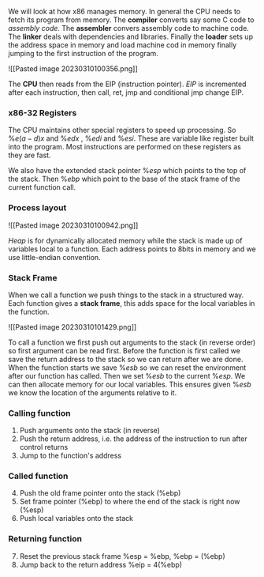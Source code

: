 We will look at how x86 manages memory. In general the CPU needs to fetch its program from memory. The **compiler** converts say some C code to *assembly code*. The **assembler** convers assembly code to machine code. The **linker** deals with dependencies and libraries. Finally the **loader** sets up the address space in memory and load machine cod in memory finally jumping to the first instruction of the program.

![[Pasted image 20230310100356.png]]

The **CPU** then reads from the EIP (instruction pointer). *EIP* is incremented after each instruction, then call, ret, jmp and conditional jmp change EIP.

### x86-32 Registers
The CPU maintains other special registers to speed up processing. So $\%e(a-d)x$ and $\%edx$ , $\%edi$ and $\%esi$. These are variable like register built into the program. Most instructions are performed on these registers as they are fast.

We also have the extended stack pointer $\%esp$ which points to the top of the stack. Then $\%ebp$ which point to the base of the stack frame of the current function call.

### Process layout
![[Pasted image 20230310100942.png]]

*Heap* is for dynamically allocated memory while the stack is made up of variables local to a function. Each address points to 8bits in memory and we use little-endian convention.

### Stack Frame
When we call a function we push things to the stack in a structured way. Each function gives a **stack frame**, this adds space for the local variables in the function.

![[Pasted image 20230310101429.png]]

To call a function we first push out arguments to the stack (in reverse order) so first argument can be read first. Before the function is first called we save the return address to the stack so we can return after we are done. When the function starts we save $\%esb$ so we can reset the environment after our function has called. Then we set $\%esb$ to the current $\%esp$. We can then allocate memory for our local variables. This ensures given $\%esb$ we know the location of the arguments relative to it. 

### Calling function
1. Push arguments onto the stack (in reverse)
2. Push the return address, i.e. the address of the instruction to run after control returns
3. Jump to the function's address

### Called function
4. Push the old frame pointer onto the stack (%ebp)
5. Set frame pointer (%ebp) to where the end of the stack is right now (%esp)
6. Push local variables onto the stack

### Returning function
7. Reset the previous stack frame %esp = %ebp, %ebp = (%ebp)
8. Jump back to the return address %eip = 4(%ebp)